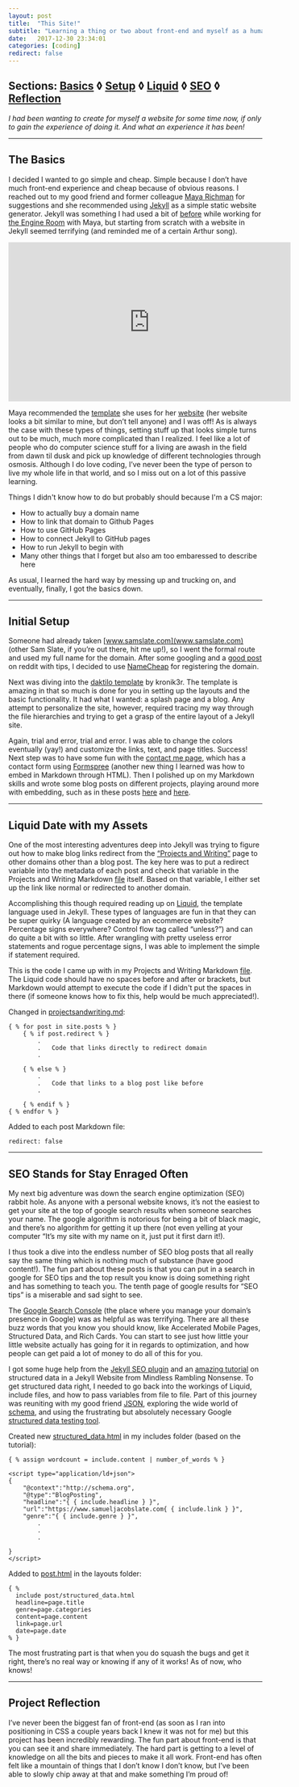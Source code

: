 ```yaml
---
layout: post
title:  "This Site!"
subtitle: "Learning a thing or two about front-end and myself as a human"
date:   2017-12-30 23:34:01
categories: [coding]
redirect: false
---
```

## Sections: [Basics](#basics) ◊ [Setup](#initialSetup) ◊ [Liquid](#liquid) ◊ [SEO](#seo) ◊ [Reflection](#reflection)


_I had been wanting to create for myself a website for some time now, if only to gain the experience of doing it. And what an experience it has been!_

---
<a name="basics"></a>
## The Basics


I decided I wanted to go simple and cheap. Simple because I don’t have much front-end experience and cheap because of obvious reasons. I reached out to my good friend and former colleague [Maya Richman][maya] for suggestions and she recommended using [Jekyll][jekyll] as a simple static website generator. Jekyll was something I had used a bit of [before][library] while working for [the Engine Room][ter] with Maya, but starting from scratch with a website in Jekyll seemed terrifying (and reminded me of a certain Arthur song).

<iframe width="560" height="315" src="https://www.youtube.com/embed/nHDmQ9Q30I0" frameborder="0" gesture="media" allow="encrypted-media" allowfullscreen></iframe>


Maya recommended the [template][template] she uses for her [website][maya] (her website looks a bit similar to mine, but don’t tell anyone) and I was off! As is always the case with these types of things, setting stuff up that looks simple turns out to be much, much more complicated than I realized. I feel like a lot of people who do computer science stuff for a living are awash in the field from dawn til dusk and pick up knowledge of different technologies through osmosis. Although I do love coding, I’ve never been the type of person to live my whole life in that world, and so I miss out on a lot of this passive learning.

Things I didn't know how to do but probably should because I'm a CS major:
- How to actually buy a domain name
- How to link that domain to Github Pages
- How to use GitHub Pages
- How to connect Jekyll to GitHub pages
- How to run Jekyll to begin with
- Many other things that I forget but also am too embaressed to describe here

As usual, I learned the hard way by messing up and trucking on, and eventually, finally, I got the basics down. 

---
<a name="initialSetup"></a>

## Initial Setup

Someone had already taken [www.samslate.com](www.samslate.com) (other Sam Slate, if you’re out there, hit me up!), so I went the formal route and used my full name for the domain. After some googling and a [good post][redditpost] on reddit with tips, I decided to use [NameCheap](https://www.namecheap.com/) for registering the domain.

Next was diving into the [daktilo template][template] by kronik3r. The template is amazing in that so much is done for you in setting up the layouts and the basic functionality. It had what I wanted: a splash page and a blog. Any attempt to personalize the site, however, required tracing my way through the file hierarchies and trying to get a grasp of the entire layout of a Jekyll site. 

Again, trial and error, trial and error. I was able to change the colors eventually (yay!) and customize the links, text, and page titles. Success! Next step was to have some fun with the [contact me page][contact], which has a contact form using [Formspree](https://formspree.io/) (another new thing I learned was how to embed in Markdown through HTML). Then I polished up on my Markdown skills and wrote some blog posts on different projects, playing around more with embedding, such as in these posts [here][dayinlife] and [here][pointersimulation].

---
<a name="liquid"></a>
## Liquid Date with my Assets

One of the most interesting adventures deep into Jekyll was trying to figure out how to make blog links redirect from the [“Projects and Writing”][pandw] page to other domains other than a blog post. The key here was to put a redirect variable into the metadata of each post and check that variable in the Projects and Writing Markdown [file][pandwmarkdown] itself. Based on that variable, I either set up the link like normal or redirected to another domain.

Accomplishing this though required reading up on [Liquid][liquid], the template language used in Jekyll. These types of languages are fun in that they can be super quirky (A language created by an ecommerce website? Percentage signs everywhere?  Control flow tag called “unless?”) and can do quite a bit with so little. After wrangling with pretty useless error statements and rogue percentage signs, I was able to implement the simple if statement required.


This is the code I came up with in my Projects and Writing Markdown [file][pandwmarkdown]. The Liquid code should have no spaces before and after or brackets, but Markdown would attempt to execute the code if I didn't put the spaces in there (if someone knows how to fix this, help would be much appreciated!).

Changed in [projectsandwriting.md][pandwmarkdown]:
```liquid
{ % for post in site.posts % }
    { % if post.redirect % }
    	.
    	.	Code that links directly to redirect domain
    	.

    { % else % }
    	.
    	.	Code that links to a blog post like before
    	.

    { % endif % }
{ % endfor % }
```

Added to each post Markdown file:
```
redirect: false
```

---
<a name="seo"></a>
## SEO Stands for Stay Enraged Often 

My next big adventure was down the search engine optimization (SEO) rabbit hole. As anyone with a personal website knows, it’s not the easiest to get your site at the top of google search results when someone searches your name. The google algorithm is notorious for being a bit of black magic, and there’s no algorithm for getting it up there (not even yelling at your computer “It’s my site with my name on it, just put it first darn it!). 	

I thus took a dive into the endless number of SEO blog posts that all really say the same thing which is nothing much of substance (have good content!). The fun part about these posts is that you can put in a search in google for SEO tips and the top result you know is doing something right and has something to teach you. The tenth page of google results for “SEO tips” is a miserable and sad sight to see. 

The [Google Search Console][GSC] (the place where you manage your domain’s presence in Google) was as helpful as was  terrifying. There are all these buzz words that you know you should know, like Accelerated Mobile Pages, Structured Data, and Rich Cards. You can start to see just how little your little website actually has going for it in regards to optimization, and how people can get paid a lot of money to do all of this for you. 

I got some huge help from the [Jekyll SEO plugin][jseo] and an [amazing tutorial][sdtutorial] on structured data in a Jekyll Website from Mindless Rambling Nonsense. To get structured data right, I needed to go back into the workings of Liquid, include files, and how to pass variables from file to file. Part of this journey was reuniting with my good friend [JSON][jsonld], exploring the wide world of [schema][schema], and using the frustrating but absolutely necessary Google [structured data testing tool][sdtt]. 

Created new [structured_data.html][sdmarkdown] in my includes folder (based on the tutorial):

```
{ % assign wordcount = include.content | number_of_words % }

<script type="application/ld+json">
{  
    "@context":"http://schema.org",
    "@type":"BlogPosting",
    "headline":"{ { include.headline } }",
    "url":"https://www.samueljacobslate.com{ { include.link } }",
    "genre":"{ { include.genre } }",
    	.
    	.
    	.

}  
</script>
```

Added to [post.html][postmarkdown] in the layouts folder:
```
{ % 
  include post/structured_data.html
  headline=page.title
  genre=page.categories
  content=page.content
  link=page.url
  date=page.date 
% }
```

The most frustrating part is that when you do squash the bugs and get it right, there’s no real way or knowing if any of it works! As of now, who knows!

---
<a name="reflection"></a>
## Project Reflection

I’ve never been the biggest fan of front-end (as soon as I ran into positioning in CSS a couple years back I knew it was not for me) but this project has been incredibly rewarding. The fun part about front-end is that you can see it and share immediately. The hard part is getting to a level of knowledge on all the bits and pieces to make it all work. Front-end has often felt like a mountain of things that I don’t know I don’t know, but I’ve been able to slowly chip away at that and make something I’m proud of! 



[maya]: https://mayarichman.github.io/
[jekyll]:   https://jekyllrb.com/
[library]: https://jekyllrb.com/
[ter]: https://www.theengineroom.org/
[template]: https://github.com/kronik3r/daktilo
[redditpost]: https://www.reddit.com/r/web_design/comments/3ht67e/what_is_good_place_to_buy_a_domain_name_ive_heard/
[contact]:   http://www.samueljacobslate.com/contact
[dayinlife]: http://www.samueljacobslate.com/design/tool/2017/12/30/day-in-the-life.html
[pointersimulation]: http://www.samueljacobslate.com/design/tool/2017/01/16/pointer-simulation.html
[pandw]: http://www.samueljacobslate.com/projectsandwriting
[liquid]: http://shopify.github.io/liquid/
[pandwmarkdown]: https://github.com/sam-slate/sam-slate.github.io/blob/master/projectsandwriting.md
[GSC]: https://www.google.com/webmasters/tools/home?hl=en&authuser=0
[jseo]: https://github.com/jekyll/jekyll-seo-tag
[sdtutorial]: http://pauldambra.github.io/structured-data-with-jekyll.html
[jsonld]: https://json-ld.org/
[schema]: http://schema.org/
[sdtt]: https://search.google.com/structured-data/testing-tool
[sdmarkdown]: https://github.com/sam-slate/sam-slate.github.io/blob/master/_includes/post/structured_data.html
[postmarkdown]: https://github.com/sam-slate/sam-slate.github.io/blob/master/_layouts/post.html
